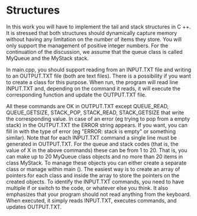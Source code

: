 # Structures
 In this work you will have to implement the tail and stack structures in C ++. It is stressed that both structures should dynamically capture memory without having any limitation on the number of items they store. You will only support the management of positive integer numbers. For the continuation of the discussion, we assume that the queue class is called MyQueue and the MyStack stack.

In main.cpp, you should support reading from an INPUT.TXT file and writing to an OUTPUT.TXT file (both are text files). There is a possibility if you want to create a class for this purpose. When run, the program will read line INPUT.TXT and, depending on the command it reads, it will execute the corresponding function and update the OUTPUT.TXT file.

All these commands are OK in OUTPUT.TXT except QUEUE_READ, QUEUE_GETSIZE, STACK_POP, STACK_READ, STACK_GETSIZE that write the corresponding value. In case of an error (eg trying to pop from a empty stack) in the OUTPUT.TXT the ERROR string appears. If you want, you can fill in with the type of error (eg "ERROR: stack is empty" or something similar). Note that for each INPUT.TXT command a single line must be generated in OUTPUT.TXT. For the queue and stack codes (that is, the value of X in the above commands) these can be from 1 to 20. That is, you can make up to 20 MyQueue class objects and no more than 20 items in class MyStack. To manage these objects you can either create a separate class or manage within main (). The easiest way is to create an array of pointers for each class and inside the array to store the pointers on the created objects. To identify the INPUT.TXT commands, you need to have multiple if or switch to the code, or whatever else you think. It also emphasizes that your program should not read anything from the keyboard. When executed, it simply reads INPUT.TXT, executes commands, and updates OUTPUT.TXT.

